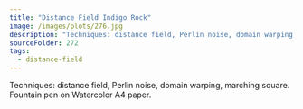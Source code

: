```yaml
---
title: "Distance Field Indigo Rock"
image: /images/plots/276.jpg
description: "Techniques: distance field, Perlin noise, domain warping, marching square. Fountain pen on Watercolor A4 paper."
sourceFolder: 272
tags:
  - distance-field
---
```


Techniques: distance field, Perlin noise, domain warping, marching square. Fountain pen on Watercolor A4 paper.
